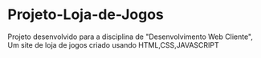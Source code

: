 # Projeto-Loja-de-Jogos
Projeto desenvolvido para a disciplina de "Desenvolvimento Web Cliente", Um site de loja de jogos criado usando HTML,CSS,JAVASCRIPT

